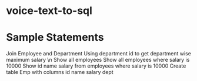 # voice-text-to-sql

# Sample Statements

Join Employee and Department Using department id to get department wise maximum salary \n
Show all employees
Show all employees where salary is 10000
Show id name salary from employees where salary is 10000
Create table Emp with columns id name salary dept
